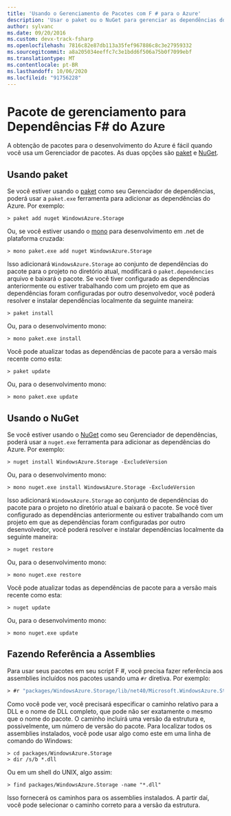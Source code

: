 ```yaml
---
title: 'Usando o Gerenciamento de Pacotes com F # para o Azure'
description: 'Usar o paket ou o NuGet para gerenciar as dependências do Azure F #'
author: sylvanc
ms.date: 09/20/2016
ms.custom: devx-track-fsharp
ms.openlocfilehash: 7816c82e87db113a35fef967886c8c3e27959332
ms.sourcegitcommit: a8a205034eeffc7c3e1bdd6f506a75b0f7099ebf
ms.translationtype: MT
ms.contentlocale: pt-BR
ms.lasthandoff: 10/06/2020
ms.locfileid: "91756228"
---
```

# <a name="package-management-for-f-azure-dependencies"></a>Pacote de gerenciamento para Dependências F# do Azure

A obtenção de pacotes para o desenvolvimento do Azure é fácil quando você usa um Gerenciador de pacotes. As duas opções são [paket](https://fsprojects.github.io/Paket/) e [NuGet](https://www.nuget.org/).

## <a name="using-paket"></a>Usando paket

Se você estiver usando o [paket](https://fsprojects.github.io/Paket/) como seu Gerenciador de dependências, poderá usar a `paket.exe` ferramenta para adicionar as dependências do Azure. Por exemplo:

```console
> paket add nuget WindowsAzure.Storage
```

Ou, se você estiver usando o [mono](https://www.mono-project.com/) para desenvolvimento em .net de plataforma cruzada:

```console
> mono paket.exe add nuget WindowsAzure.Storage
```

Isso adicionará `WindowsAzure.Storage` ao conjunto de dependências do pacote para o projeto no diretório atual, modificará o `paket.dependencies` arquivo e baixará o pacote. Se você tiver configurado as dependências anteriormente ou estiver trabalhando com um projeto em que as dependências foram configuradas por outro desenvolvedor, você poderá resolver e instalar dependências localmente da seguinte maneira:

```console
> paket install
```

Ou, para o desenvolvimento mono:

```console
> mono paket.exe install
```

Você pode atualizar todas as dependências de pacote para a versão mais recente como esta:

```console
> paket update
```

Ou, para o desenvolvimento mono:

```console
> mono paket.exe update
```

## <a name="using-nuget"></a>Usando o NuGet

Se você estiver usando o [NuGet](https://www.nuget.org/) como seu Gerenciador de dependências, poderá usar a `nuget.exe` ferramenta para adicionar as dependências do Azure. Por exemplo:

```console
> nuget install WindowsAzure.Storage -ExcludeVersion
```

Ou, para o desenvolvimento mono:

```console
> mono nuget.exe install WindowsAzure.Storage -ExcludeVersion
```

Isso adicionará `WindowsAzure.Storage` ao conjunto de dependências do pacote para o projeto no diretório atual e baixará o pacote. Se você tiver configurado as dependências anteriormente ou estiver trabalhando com um projeto em que as dependências foram configuradas por outro desenvolvedor, você poderá resolver e instalar dependências localmente da seguinte maneira:

```console
> nuget restore
```

Ou, para o desenvolvimento mono:

```console
> mono nuget.exe restore
```

Você pode atualizar todas as dependências de pacote para a versão mais recente como esta:

```console
> nuget update
```

Ou, para o desenvolvimento mono:

```console
> mono nuget.exe update
```

## <a name="referencing-assemblies"></a>Fazendo Referência a Assemblies

Para usar seus pacotes em seu script F #, você precisa fazer referência aos assemblies incluídos nos pacotes usando uma `#r` diretiva. Por exemplo:

```fsharp
> #r "packages/WindowsAzure.Storage/lib/net40/Microsoft.WindowsAzure.Storage.dll"
```

Como você pode ver, você precisará especificar o caminho relativo para a DLL e o nome de DLL completo, que pode não ser exatamente o mesmo que o nome do pacote. O caminho incluirá uma versão da estrutura e, possivelmente, um número de versão do pacote. Para localizar todos os assemblies instalados, você pode usar algo como este em uma linha de comando do Windows:

```console
> cd packages/WindowsAzure.Storage
> dir /s/b *.dll
```

Ou em um shell do UNIX, algo assim:

```console
> find packages/WindowsAzure.Storage -name "*.dll"
```

Isso fornecerá os caminhos para os assemblies instalados. A partir daí, você pode selecionar o caminho correto para a versão da estrutura.
